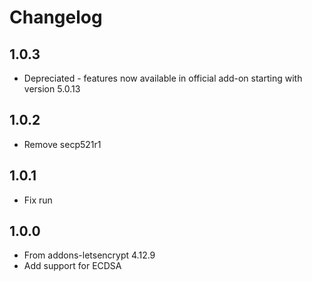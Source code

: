 # Changelog

## 1.0.3

- Depreciated - features now available in official add-on starting with version 5.0.13

## 1.0.2

- Remove secp521r1

## 1.0.1

- Fix run

## 1.0.0

- From addons-letsencrypt 4.12.9
- Add support for ECDSA
